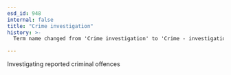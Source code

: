 ```yaml
---
esd_id: 948
internal: false
title: "Crime investigation"
history: >-
  Term name changed from 'Crime investigation' to 'Crime - investigation' in version 3.00.

---
```


Investigating reported criminal offences

